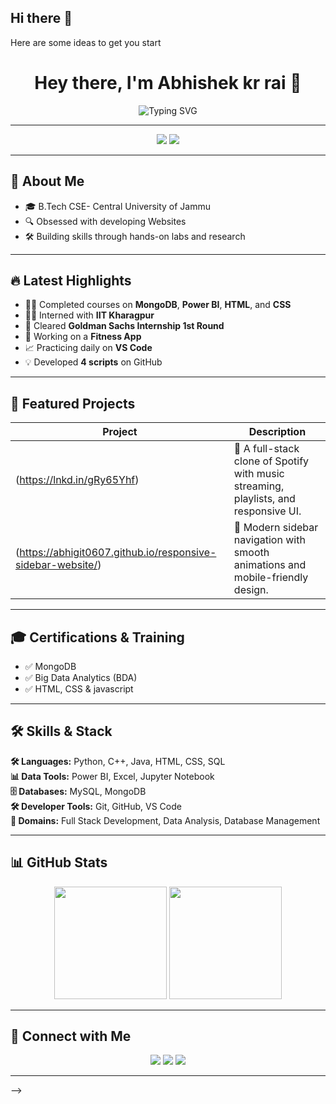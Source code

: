 ## Hi there 👋




Here are some ideas to get you start<h1 align="center">Hey there, I'm Abhishek kr rai 👋</h1>

<p align="center">
  <img src="https://readme-typing-svg.herokuapp.com?font=Fira+Code&size=22&pause=1000&color=F76C6C&width=435&lines=FULL+STACK+DEVELOPER;DATA+ANALYST;B.Tech+CSE+Student;Tech+Enthusiast+%F0%9F%9A%80" alt="Typing SVG" />
</p>

---

<p align="center">
  <img src="https://img.shields.io/badge/-FULL%20STACK%20DEVELOPER-blue?style=for-the-badge" />
  <img src="https://img.shields.io/badge/-DATA%20ANALYST-green?style=for-the-badge" />
</p>

---

## 🚀 About Me
- 🎓 B.Tech CSE- Central University of Jammu 
- 🔍 Obsessed with developing Websites 
- 🛠 Building skills through hands-on labs and research
 

---

## 🔥 Latest Highlights
- 🕵️‍♂️ Completed courses on **MongoDB**, **Power BI**, **HTML**, and **CSS**  
- 👮‍♂️ Interned with **IIT Kharagpur**  
- 🧠 Cleared **Goldman Sachs Internship 1st Round**  
- 🎯 Working on a **Fitness App**  
- 📈 Practicing daily on **VS Code**  
- 💡 Developed **4 scripts** on GitHub  

---

## 📂 Featured Projects
| Project | Description |
|---------|-------------|
| (https://lnkd.in/gRy65Yhf) | 🎵 A full-stack clone of Spotify with music streaming, playlists, and responsive UI. |
| (https://abhigit0607.github.io/responsive-sidebar-website/) | 📱 Modern sidebar navigation with smooth animations and mobile-friendly design. |

---

## 🎓 Certifications & Training
- ✅ MongoDB  
- ✅ Big Data Analytics (BDA)  
- ✅ HTML, CSS  & javascript 

---

## 🛠 Skills & Stack
**🛠 Languages:** Python, C++, Java, HTML, CSS, SQL  
**📊 Data Tools:** Power BI, Excel, Jupyter Notebook  
**🗄 Databases:** MySQL, MongoDB  
**🛠 Developer Tools:** Git, GitHub, VS Code  
**🧠 Domains:** Full Stack Development, Data Analysis, Database Management  

---

## 📊 GitHub Stats
<div align="center">
  <img src="https://github-readme-stats.vercel.app/api?username=Abhigit0607&show_icons=true&theme=radical" height="180px"/>
  <img src="https://github-readme-stats.vercel.app/api/top-langs/?username=Abhigit0607&layout=compact&theme=radical" height="180px"/>
</div>

---

## 🤝 Connect with Me
<p align="center">
  <a href="www.linkedin.com/in/abhishek-kr-rai-673748284" target="_blank"><img src="https://img.shields.io/badge/-LinkedIn-%230077B5?style=for-the-badge&logo=linkedin&logoColor=white"/></a>
  <a href="mailto:krraiabhishek@gmail.com"><img src="https://img.shields.io/badge/-Email-D14836?style=for-the-badge&logo=gmail&logoColor=white"/></a>
  <a href="https://github.com/Abhigit0607"><img src="https://img.shields.io/badge/-GitHub-181717?style=for-the-badge&logo=github&logoColor=white"/></a>
</p>

---

-->
